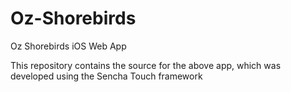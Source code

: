 Oz-Shorebirds
=============

Oz Shorebirds iOS Web App

This repository contains the source for the above app, which was developed using the Sencha Touch framework
